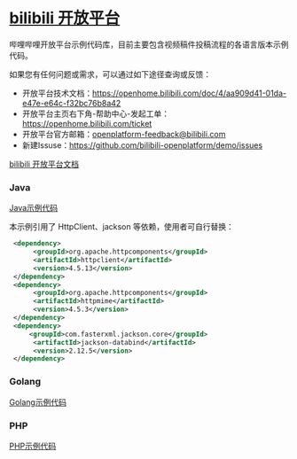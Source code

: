 # [bilibili 开放平台](https://openhome.bilibili.com/)
哔哩哔哩开放平台示例代码库，目前主要包含视频稿件投稿流程的各语言版本示例代码。

如果您有任何问题或需求，可以通过如下途径查询或反馈：
- 开放平台技术文档：https://openhome.bilibili.com/doc/4/aa909d41-01da-e47e-e64c-f32bc76b8a42
- 开放平台主页右下角-帮助中心-发起工单：https://openhome.bilibili.com/ticket
- 开放平台官方邮箱：openplatform-feedback@bilibili.com
- 新建Issuse：https://github.com/bilibili-openplatform/demo/issues

[bilibili 开放平台文档](https://openhome.bilibili.com/doc/4/aa909d41-01da-e47e-e64c-f32bc76b8a42)

### Java
[Java示例代码](java/Demo.java)

本示例引用了 HttpClient、jackson 等依赖，使用者可自行替换：
```xml
 <dependency>
      <groupId>org.apache.httpcomponents</groupId>
      <artifactId>httpclient</artifactId>
      <version>4.5.13</version>
 </dependency>
 <dependency>
      <groupId>org.apache.httpcomponents</groupId>
      <artifactId>httpmime</artifactId>
      <version>4.5.3</version>
 </dependency>
 <dependency>
     <groupId>com.fasterxml.jackson.core</groupId>
      <artifactId>jackson-databind</artifactId>
      <version>2.12.5</version>
 </dependency>
```

### Golang
[Golang示例代码](golang/main.go)

### PHP
[PHP示例代码](php/VideoUpUtoken.php)

